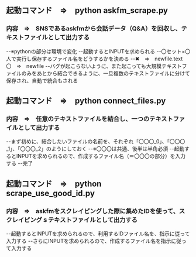 ## 起動コマンド　⇒　python askfm_scrape.py
### 内容　⇒　SNSであるaskfmから会話データ（Q&A）を回収し、テキストファイルとして出力する
--※pythonの部分は環境で変化
--起動するとINPUTを求められる
--〇セット×〇人で実行し保存するファイル名をどうするかを決める
--✖　⇒　newfile.text　〇　⇒　newfile
--バグが起こらないように、また起こっても大規模テキストファイルのみをあとから結合できるように、一旦複数のテキストファイルに分けて保存され、自動で統合もされる

## 起動コマンド　⇒　python connect_files.py
### 内容　⇒　任意のテキストファイルを結合し、一つのテキストファイルとして出力する
--まず初めに、結合したいファイルの名前を、それぞれ「〇〇〇_0」、「〇〇〇_1」、「〇〇〇_2」のようにしておく
--※〇〇〇は共通、後半は半角必須
--起動するとINPUTを求められるので、作成するファイル名（＝〇〇〇の部分）を入力する
--完了

## 起動コマンド　⇒　python scrape_use_good_id.py
### 内容　⇒　askfmをスクレイピングした際に集めたIDを使って、スクレイピングｓテキストファイルとして出力する
--起動するとINPUTを求められるので、利用するIDファイル名を、指示に従って入力する
--さらにINPUTを求められるので、作成するファイル名を指示に従って入力する
